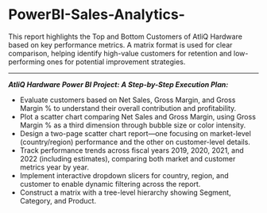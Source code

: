 # PowerBI-Sales-Analytics-
This report highlights the Top and Bottom Customers of AtliQ Hardware based on key performance metrics. A matrix format is used for clear comparison, helping identify high-value customers for retention and low-performing ones for potential improvement strategies. 
***
***AtliQ Hardware Power BI Project: A Step-by-Step Execution Plan:***

- Evaluate customers based on Net Sales, Gross Margin, and Gross Margin % to understand their overall contribution and profitability.
- Plot a scatter chart comparing Net Sales and Gross Margin, using Gross Margin % as a third dimension through bubble size or color intensity.
- Design a two-page scatter chart report—one focusing on market-level (country/region) performance and the other on customer-level details.
- Track performance trends across fiscal years 2019, 2020, 2021, and 2022 (including estimates), comparing both market and customer metrics year by year.
- Implement interactive dropdown slicers for country, region, and customer to enable dynamic filtering across the report.
- Construct a matrix with a tree-level hierarchy showing Segment, Category, and Product.
